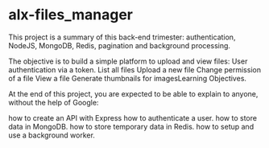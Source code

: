 # alx-files_manager
This project is a summary of this back-end trimester: authentication, NodeJS, MongoDB, Redis, pagination and background processing.

The objective is to build a simple platform to upload and view files:
User authentication via a token.
List all files
Upload a new file
Change permission of a file
View a file
Generate thumbnails for imagesLearning Objectives.

At the end of this project, you are expected to be able to explain to anyone, without the help of Google:

how to create an API with Express
how to authenticate a user.
how to store data in MongoDB.
how to store temporary data in Redis.
how to setup and use a background worker.
